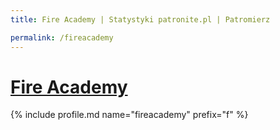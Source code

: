 ```yaml
---
title: Fire Academy | Statystyki patronite.pl | Patromierz

permalink: /fireacademy
---
```


# [Fire Academy](https://patronite.pl/fireacademy)

{% include profile.md name="fireacademy" prefix="f" %}
